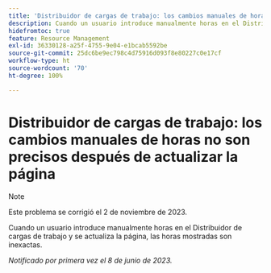```yaml
---
title: 'Distribuidor de cargas de trabajo: los cambios manuales de hora no son precisos después de actualizar la página'
description: Cuando un usuario introduce manualmente horas en el Distribuidor de cargas de trabajo y se actualiza la página, las horas mostradas son inexactas.
hidefromtoc: true
feature: Resource Management
exl-id: 36330128-a25f-4755-9e04-e1bcab5592be
source-git-commit: 25dc6be9ec798c4d75916d093f8e80227c0e17cf
workflow-type: ht
source-wordcount: '70'
ht-degree: 100%

---
```


# Distribuidor de cargas de trabajo: los cambios manuales de horas no son precisos después de actualizar la página

>[!NOTE]
>
>Este problema se corrigió el 2 de noviembre de 2023.

Cuando un usuario introduce manualmente horas en el Distribuidor de cargas de trabajo y se actualiza la página, las horas mostradas son inexactas.

_Notificado por primera vez el 8 de junio de 2023._
